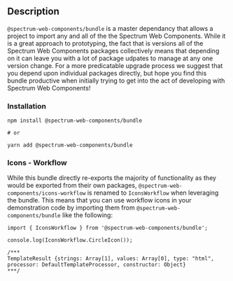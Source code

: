## Description

`@spectrum-web-components/bundle` is a master dependancy that allows a project to import any and all of the the Spectrum Web Components. While it is a great approach to prototyping, the fact that is versions all of the Spectrum Web Components packages collectively means that depending on it can leave you with a lot of package udpates to manage at any one version change. For a more predicatable upgrade process we suggest that you depend upon individual packages directly, but hope you find this bundle productive when initially trying to get into the act of developing with Spectrum Web Components!

### Installation

```
npm install @spectrum-web-components/bundle

# or

yarn add @spectrum-web-components/bundle
```

### Icons - Workflow

While this bundle directly re-exports the majority of functionality as they would be exported from their own packages, `@spectrum-web-components/icons-workflow` is renamed to `IconsWorkflow` when leveraging the bundle. This means that you can use workflow icons in your demonstration code by importing them from `@spectrum-web-components/bundle` like the following:

```
import { IconsWorkflow } from '@spectrum-web-components/bundle';

console.log(IconsWorkflow.CircleIcon());

/***
TemplateResult {strings: Array[1], values: Array[0], type: "html", processor: DefaultTemplateProcessor, constructor: Object}
***/
```
